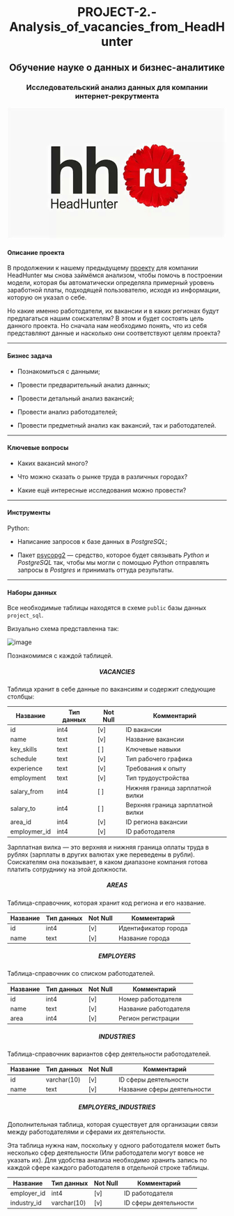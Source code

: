 # <center> PROJECT-2.-Analysis_of_vacancies_from_HeadHunter
## <center> Обучение науке о данных и бизнес-аналитике
### <center> Исследовательский анализ данных для компании интернет-рекрутмента

![image](https://raw.githubusercontent.com/AndreyRysistov/DatasetsForPandas/main/hh%20label.jpg)

#### Описание проекта 

В продолжении к нашему предыдущему [проекту](https://github.com/LevFomichev/PROJECT-1.-Analysis_of_resumes_from_HeadHunter) для компании HeadHunter мы снова займёмся анализом, чтобы помочь в построении модели, которая бы автоматически определяла примерный уровень заработной платы, подходящей пользователю, исходя из информации, которую он указал о себе.

Но какие именно работодатели, их вакансии и в каких регионах будут предлагаться нашим соискателям? В этом и будет состоять цель данного проекта. Но сначала нам необходимо понять, что из себя представляют данные и насколько они соответствуют целям проекта?

---

#### Бизнес задача

* Познакомиться с данными;

* Провести предварительный анализ данных;

* Провести детальный анализ вакансий;

* Провести анализ работодателей;

* Провести предметный анализ как вакансий, так и работодателей.

---

#### Ключевые вопросы

* Каких вакансий много?

* Что можно сказать о рынке труда в различных городах?

* Какие ещё интересные исследования можно провести?

---

#### Инструменты 
Python:
 * Написание запросов к базе данных в *PostgreSQL*;

 * Пакет [psycopg2](https://www.psycopg.org/docs/) — средство, которое будет связывать *Python* и *PostgreSQL* так, чтобы мы могли с помощью *Python* отправлять запросы в *Postgres* и принимать оттуда результаты.

---

#### Наборы данных

Все необходимые таблицы находятся в схеме `public` базы данных `project_sql`.

Визуально схема представленна так:

![image](https://lms.skillfactory.ru/asset-v1:SkillFactory+DST-3.0+28FEB2021+type@asset+block@SQL_pj2_2_1.png)

Познакомимся с каждой таблицей.

##### <center> **VACANCIES**

Таблица хранит в себе данные по вакансиям и содержит следующие столбцы:

| Название | Тип данных | Not Null | Комментарий |
|---|---|---|---|
| id | int4 | [v] | ID вакансии |
| name | text | [v] | Название вакансии |
| key_skills | text | [ ] | Ключевые навыки |
| schedule | text | [v] | Тип рабочего графика |
| experience | text | [v] | Требования к опыту |
| employment | text | [v] | Тип трудоустройства |
| salary_from | int4 | [ ] | Нижняя граница зарплатной вилки |
| salary_to | int4 | [ ] | Верхняя граница зарплатной вилки |
| area_id | int4 | [v] | ID региона вакансии |
| employmer_id | int4 | [v] | ID работодателя |

Зарплатная вилка — это верхняя и нижняя граница оплаты труда в рублях (зарплаты в других валютах уже переведены в рубли). Соискателям она показывает, в каком диапазоне компания готова платить сотруднику на этой должности.

##### <center> **AREAS**

Таблица-справочник, которая хранит код региона и его название.

| Название | Тип данных | Not Null | Комментарий |
|---|---|---|---|
| id | int4 | [v] | Идентификатор города |
| name | text | [v] | Название города |

##### <center> **EMPLOYERS**

Таблица-справочник со списком работодателей.

| Название | Тип данных | Not Null | Комментарий |
|---|---|---|---|
| id | int4 | [v] | Номер работодателя |
| name | text | [v] | Название работодателя |
| area | int4 | [v] | Регион регистрации |

##### <center> **INDUSTRIES**

Таблица-справочник вариантов сфер деятельности работодателей.

| Название | Тип данных | Not Null | Комментарий |
|---|---|---|---|
| id | varchar(10) | [v] | ID сферы деятельности |
| name | text | [v] | Название сферы деятельности |

##### <center> **EMPLOYERS_INDUSTRIES**

Дополнительная таблица, которая существует для организации связи между работодателями и сферами их деятельности.

Эта таблица нужна нам, поскольку у одного работодателя может быть несколько сфер деятельности (Или работодатели могут вовсе не указать их). Для удобства анализа необходимо хранить запись по каждой сфере каждого работодателя в отдельной строке таблицы.

| Название | Тип данных | Not Null | Комментарий |
|---|---|---|---|
| employer_id | int4 | [v] | ID работодателя |
| industry_id | varchar(10) | [v] | ID сферы деятельности |